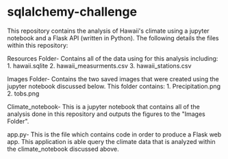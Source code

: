# sqlalchemy-challenge

This repository contains the analysis of Hawaii's climate using a jupyter notebook and a Flask API
(written in Python). The following details the files within this repository:

Resources Folder- Contains all of the data using for this analysis including:
	1. hawaii.sqlite
	2. hawaii_measurments.csv
	3. hawaii_stations.csv

Images Folder- Contains the two saved images that were created using the jupyter notebook discussed below.
This folder contains:
	1. Precipitation.png
	2. tobs.png

Climate_notebook- This is a jupyter notebook that contains all of the analysis done in this repository and 
outputs the figures to the "Images Folder".

app.py- This is the file which contains code in order to produce a Flask web app. This application is able
query the climate data that is analyzed within the climate_notebook discussed above.